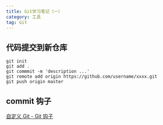 ```yaml
---
title: Git学习笔记（一）
category: 工具
tag: Git
---
```


## 代码提交到新仓库

```
git init
git add .
git commmit -m 'description ...'
git remote add origin https://github.com/username/xxxx.git
git push origin master
```

## commit 钩子

[自定义 Git - Git 钩子](https://git-scm.com/book/zh/v2/%E8%87%AA%E5%AE%9A%E4%B9%89-Git-Git-%E9%92%A9%E5%AD%90)